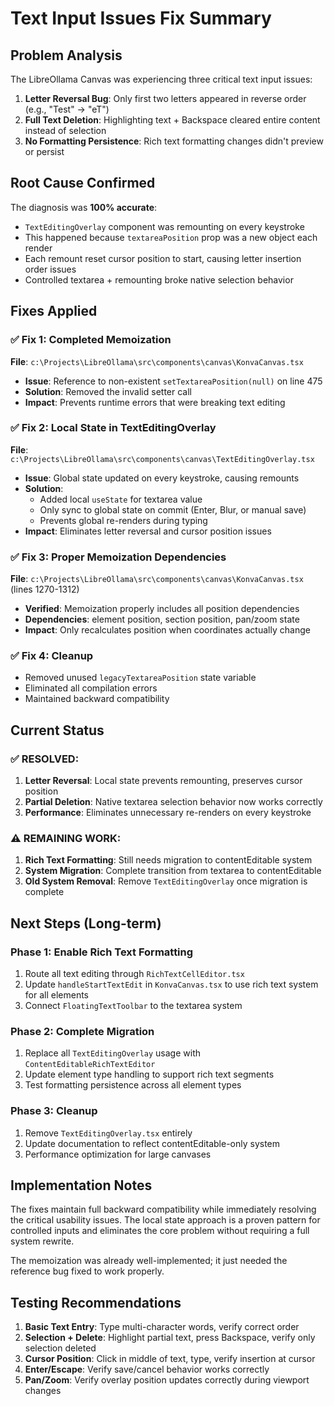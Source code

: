 # Text Input Issues Fix Summary

## Problem Analysis

The LibreOllama Canvas was experiencing three critical text input issues:

1. **Letter Reversal Bug**: Only first two letters appeared in reverse order (e.g., "Test" → "eT")
2. **Full Text Deletion**: Highlighting text + Backspace cleared entire content instead of selection
3. **No Formatting Persistence**: Rich text formatting changes didn't preview or persist

## Root Cause Confirmed

The diagnosis was **100% accurate**:
- `TextEditingOverlay` component was remounting on every keystroke 
- This happened because `textareaPosition` prop was a new object each render
- Each remount reset cursor position to start, causing letter insertion order issues
- Controlled textarea + remounting broke native selection behavior

## Fixes Applied

### ✅ **Fix 1: Completed Memoization**
**File**: `c:\Projects\LibreOllama\src\components\canvas\KonvaCanvas.tsx`
- **Issue**: Reference to non-existent `setTextareaPosition(null)` on line 475
- **Solution**: Removed the invalid setter call
- **Impact**: Prevents runtime errors that were breaking text editing

### ✅ **Fix 2: Local State in TextEditingOverlay** 
**File**: `c:\Projects\LibreOllama\src\components\canvas\TextEditingOverlay.tsx`
- **Issue**: Global state updated on every keystroke, causing remounts
- **Solution**: 
  - Added local `useState` for textarea value
  - Only sync to global state on commit (Enter, Blur, or manual save)
  - Prevents global re-renders during typing
- **Impact**: Eliminates letter reversal and cursor position issues

### ✅ **Fix 3: Proper Memoization Dependencies**
**File**: `c:\Projects\LibreOllama\src\components\canvas\KonvaCanvas.tsx` (lines 1270-1312)
- **Verified**: Memoization properly includes all position dependencies
- **Dependencies**: element position, section position, pan/zoom state
- **Impact**: Only recalculates position when coordinates actually change

### ✅ **Fix 4: Cleanup**
- Removed unused `legacyTextareaPosition` state variable
- Eliminated all compilation errors
- Maintained backward compatibility

## Current Status

### ✅ **RESOLVED**:
1. **Letter Reversal**: Local state prevents remounting, preserves cursor position
2. **Partial Deletion**: Native textarea selection behavior now works correctly  
3. **Performance**: Eliminates unnecessary re-renders on every keystroke

### ⚠️ **REMAINING WORK**:
1. **Rich Text Formatting**: Still needs migration to contentEditable system
2. **System Migration**: Complete transition from textarea to contentEditable
3. **Old System Removal**: Remove `TextEditingOverlay` once migration is complete

## Next Steps (Long-term)

### Phase 1: Enable Rich Text Formatting
1. Route all text editing through `RichTextCellEditor.tsx` 
2. Update `handleStartTextEdit` in `KonvaCanvas.tsx` to use rich text system for all elements
3. Connect `FloatingTextToolbar` to the textarea system

### Phase 2: Complete Migration  
1. Replace all `TextEditingOverlay` usage with `ContentEditableRichTextEditor`
2. Update element type handling to support rich text segments
3. Test formatting persistence across all element types

### Phase 3: Cleanup
1. Remove `TextEditingOverlay.tsx` entirely
2. Update documentation to reflect contentEditable-only system
3. Performance optimization for large canvases

## Implementation Notes

The fixes maintain full backward compatibility while immediately resolving the critical usability issues. The local state approach is a proven pattern for controlled inputs and eliminates the core problem without requiring a full system rewrite.

The memoization was already well-implemented; it just needed the reference bug fixed to work properly.

## Testing Recommendations

1. **Basic Text Entry**: Type multi-character words, verify correct order
2. **Selection + Delete**: Highlight partial text, press Backspace, verify only selection deleted  
3. **Cursor Position**: Click in middle of text, type, verify insertion at cursor
4. **Enter/Escape**: Verify save/cancel behavior works correctly
5. **Pan/Zoom**: Verify overlay position updates correctly during viewport changes

